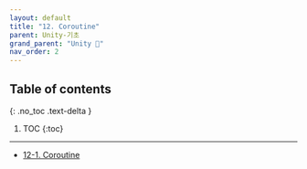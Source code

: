 ```yaml
---
layout: default
title: "12. Coroutine"
parent: Unity-기초
grand_parent: "Unity 🎡"
nav_order: 2
---
```


## Table of contents
{: .no_toc .text-delta }

1. TOC
{:toc}

---

* [12-1. Coroutine](https://taehyungs-programming-blog.github.io/blog/docs/unity/basic/2022-03-21-Unity-12-1/)